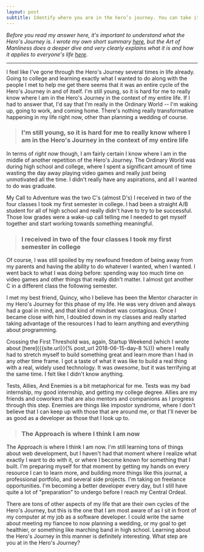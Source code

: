 ```yaml
---
layout: post
subtitle: Identify where you are in the hero’s journey. You can take it in the context of your entire life, or within the context of a certain phase of life.
---
```


_Before you read my answer here, it's important to understand what the Hero's Journey is. I wrote my own short summary [here]({{site.url}}/aom-journal/heros-journey-summary), but the Art of Manliness does a deeper dive and very clearly explains what it is and how it applies to everyone's life [here](https://www.artofmanliness.com/articles/heros-journey/)._

---

I feel like I've gone through the Hero's Journey several times in life already. Going to college and learning exactly what I wanted to do along with the people I met to help me get there seems that it was an entire cycle of the Hero's Journey in and of itself. I'm still young, so it is hard for me to really know where I am in the Hero's Journey in the context of my entire life. If I had to answer that, I'd say that I'm really in the Ordinary World -- I'm waking up, going to work, and coming home. There's nothing really transformative happening in my life right now, other than planning a wedding of course.

> ### I'm still young, so it is hard for me to really know where I am in the Hero's Journey in the context of my entire life

In terms of _right now_ though, I am fairly certain I know where I am in the middle of another repetition of the Hero's Journey. The Ordinary World was during high school and college, where I spent a significant amount of time wasting the day away playing video games and really just being unmotivated all the time. I didn't really have any aspirations, and all I wanted to do was graduate.

My Call to Adventure was the two C's (almost D's) I received in two of the four classes I took my first semester in college. I had been a straight A/B student for all of high school and really didn't have to try to be successful. Those low grades were a wake-up call telling me I needed to get myself together and start working towards something meaningful.

> ### I received in two of the four classes I took my first semester in college

Of course, I was still spoiled by my newfound freedom of being away from my parents and having the ability to do whatever I wanted, when I wanted. I went back to what I was doing before: spending way too much time on video games and other things that really didn't matter. I almost got another C in a different class the following semester.

I met my best friend, Quincy, who I believe has been the Mentor character in my Hero's Journey for this phase of my life. He was very driven and always had a goal in mind, and that kind of mindset was contagious. Once I became close with him, I doubled down in my classes and really started taking advantage of the resources I had to learn anything and everything about programming.

Crossing the First Threshold was, again, Startup Weekend (which I wrote about [here]({{site.url}}{% post_url 2018-06-15-day-8 %})) where I really had to stretch myself to build something great and learn more than I had in any other time frame. I got a taste of what it was like to build a real thing with a real, widely used technology. It was _awesome_, but it was terrifying at the same time. I felt like I didn't know anything.

Tests, Allies, And Enemies is a bit metaphorical for me. Tests was my bad internship, my good internship, and getting my college degree. Allies are my friends and coworkers that are also mentors and companions as I progress through this step. Enemies are things like impostor syndrome, where I don't believe that I can keep up with those that are around me, or that I'll never be as good as a developer as those that I look up to.

> ### The Approach is where I think I am now

The Approach is where I think I am now. I'm still learning tons of things about web development, but I haven't had that moment where I realize what exactly I want to do with it, or where I become known for something that I built. I'm preparing myself for that moment by getting my hands on every resource I can to learn more, and building more things like this journal, a professional portfolio, and several side projects. I'm taking on freelance opportunities. I'm becoming a better developer every day, but I still have quite a lot of "preparation" to undergo before I reach my Central Ordeal.

There are tons of other aspects of my life that are their own cycles of the Hero's Journey, but this is the one that I am most aware of as I sit in front of my computer at my job as a software developer. I could write the same about meeting my fiancee to now planning a wedding, or my goal to get healthier, or something like marching band in high school. Learning about the Hero's Journey in this manner is definitely interesting. What step are you at in the Hero's Journey?
